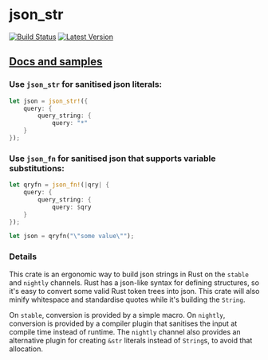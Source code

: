 # json_str

[![Build Status](https://travis-ci.org/KodrAus/json_str.svg?branch=master)](https://travis-ci.org/KodrAus/json_str) 
[![Latest Version](https://img.shields.io/crates/v/json_str.svg)](https://crates.io/crates/json_str)

## [Docs and samples](https://docs.rs/json_str/)

### Use `json_str` for sanitised json literals:

```rust
let json = json_str!({
    query: {
        query_string: {
            query: "*"
    }
});
```

### Use `json_fn` for sanitised json that supports variable substitutions:

```rust
let qryfn = json_fn!(|qry| {
    query: {
        query_string: {
            query: $qry
    }
});

let json = qryfn("\"some value\"");
```

### Details

This crate is an ergonomic way to build json strings in Rust on the `stable` and `nightly` channels. Rust has a json-like syntax for defining structures, so it's easy to convert some valid Rust token trees into json. This crate will also minify whitespace and standardise quotes while it's building the `String`. 

On `stable`, conversion is provided by a simple macro. On `nightly`, conversion is provided by a compiler plugin that sanitises the input at compile time instead of runtime. The `nightly` channel also provides an alternative plugin for creating `&str` literals instead of `String`s, to avoid that allocation.
